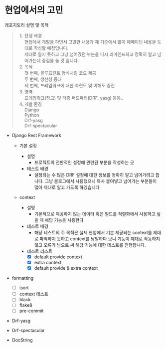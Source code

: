 현업에서의 고민
=============
레포지토리 설명 및 목적
> 1. 탄생 배경  
 현업에서 개발을 하면서 고민한 내용과 제 기준에서 많이 헤메이던 내용을 토대로 작성할 예정입니다.  
 제대로 알지 못하고 그냥 넘어갔던 부분을 다시 리마인드하고 정확히 알고 넘어가는데 중점을 둘 것 입니다.  
> 2. 목적  
 첫 번째, 블루프린트 형식처럼 코드 제공  
 두 번째, 생산성 증대  
 세 번째, 프레임워크에 대한 숙련도 및 이해도 증진  
> 3. 영역  
 프레임워크(장고) 및 각종 써드파티(DRF, yasg) 등등..  
> 4. 개발 환경  
 Django  
 Python  
 Drf-yasg  
 Drf-spectacular   

- Django Rest Framework
    - 기본 설정
      - 설명
        - 프로젝트의 전반적인 설정에 관련된 부분을 작성하는 곳
      - 테스트 배경
        - 설정되는 수 많은 DRF 설정에 대한 정보를 정확히 알고 넘어가려고 합니다. 그냥 블로그에서 사용했으니 복사 붙여넣고 넘어가는 부분들이 많아 제대로 알고 가도록 하겠습니다

    - context
      - 설명
        - 기본적으로 제공하지 않는 데이터 혹은 필드를 직렬화에서 사용하고 싶을 때 해당 기능을 사용한다
      - 테스트 배경
        - 해당 테스트의 주 목적은 실제 현업에서 기본 제공되는 context를 제대로 파악하지 못하고 context를 남발하다 보니 기능이 제대로 작동하지 않고 오류가 남으로 써 해당 기능에 대한 테스트를 진행합니다.
      - 테스트 리스트
        - [X] default provide context
        - [X] extra context
        - [X] default provide & extra context

- formatting
    - [ ] isort
    - [ ] context 테스트
    - [ ] black
    - [ ] flake8
    - [ ] pre-commit

- Drf-yasg

- Drf-spectacular

- DocString